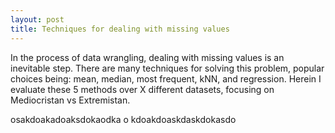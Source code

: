 ```yaml
---
layout: post
title: Techniques for dealing with missing values
---
```


In the process of data wrangling, dealing with missing values is an inevitable step. There are many techniques for solving this problem, popular choices being: mean, median, most frequent, kNN, and regression. Herein I evaluate these 5 methods over X different datasets, focusing on Mediocristan vs Extremistan.


osakdoakadoaksdokaodka
o
kdoakdoaskdaskdokasdo

